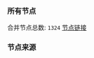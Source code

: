 ### 所有节点
合并节点总数: `1324`
[节点链接](https://raw.githubusercontent.com/rzhy1/11/master/sub/sub_merge_base64.txt)

### 节点来源
